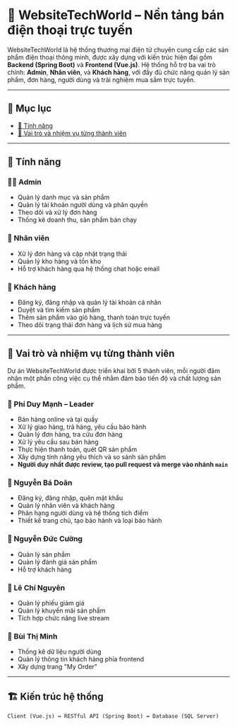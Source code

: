 # 📱 WebsiteTechWorld – Nền tảng bán điện thoại trực tuyến

WebsiteTechWorld là hệ thống thương mại điện tử chuyên cung cấp các sản phẩm điện thoại thông minh, được xây dựng với kiến trúc hiện đại gồm **Backend (Spring Boot)** và **Frontend (Vue.js)**. Hệ thống hỗ trợ ba vai trò chính: **Admin**, **Nhân viên**, và **Khách hàng**, với đầy đủ chức năng quản lý sản phẩm, đơn hàng, người dùng và trải nghiệm mua sắm trực tuyến.

---

## 📑 Mục lục

- [🎯 Tính năng](#🎯-tính-năng)
- [👥 Vai trò và nhiệm vụ từng thành viên](#👥-vai-trò-và-nhiệm-vụ-từng-thành-viên)

---

## 🎯 Tính năng

### 👨‍💼 Admin
- Quản lý danh mục và sản phẩm
- Quản lý tài khoản người dùng và phân quyền
- Theo dõi và xử lý đơn hàng
- Thống kê doanh thu, sản phẩm bán chạy

### 👷 Nhân viên
- Xử lý đơn hàng và cập nhật trạng thái
- Quản lý kho hàng và tồn kho
- Hỗ trợ khách hàng qua hệ thống chat hoặc email

### 🧑 Khách hàng
- Đăng ký, đăng nhập và quản lý tài khoản cá nhân
- Duyệt và tìm kiếm sản phẩm
- Thêm sản phẩm vào giỏ hàng, thanh toán trực tuyến
- Theo dõi trạng thái đơn hàng và lịch sử mua hàng

---

## 👥 Vai trò và nhiệm vụ từng thành viên

Dự án WebsiteTechWorld được triển khai bởi 5 thành viên, mỗi người đảm nhận một phần công việc cụ thể nhằm đảm bảo tiến độ và chất lượng sản phẩm.

### 🔹 Phí Duy Mạnh – Leader  
- Bán hàng online và tại quầy  
- Xử lý giao hàng, trả hàng, yêu cầu bảo hành  
- Quản lý đơn hàng, tra cứu đơn hàng  
- Xử lý yêu cầu sau bán hàng  
- Thực hiện thanh toán, quét QR sản phẩm  
- Xây dựng tính năng yêu thích và so sánh sản phẩm  
- **Người duy nhất được review, tạo pull request và merge vào nhánh `main`**

### 🔹 Nguyễn Bá Doãn  
- Đăng ký, đăng nhập, quên mật khẩu  
- Quản lý nhân viên và khách hàng  
- Phân hạng người dùng và hệ thống tích điểm  
- Thiết kế trang chủ, tạo bảo hành và loại bảo hành

### 🔹 Nguyễn Đức Cường  
- Quản lý sản phẩm  
- Quản lý đánh giá sản phẩm  
- Hỗ trợ khách hàng

### 🔹 Lê Chí Nguyên  
- Quản lý phiếu giảm giá  
- Quản lý khuyến mãi sản phẩm  
- Tích hợp chức năng live stream

### 🔹 Bùi Thị Minh  
- Thống kê dữ liệu người dùng  
- Quản lý thông tin khách hàng phía frontend  
- Xây dựng trang "My Order"

---

## 🏗️ Kiến trúc hệ thống

```plaintext
Client (Vue.js) ↔ RESTful API (Spring Boot) ↔ Database (SQL Server)
